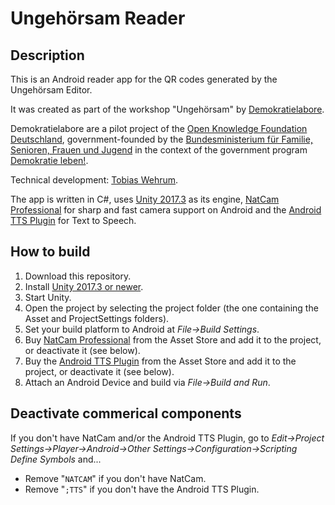 # Ungehörsam Reader

## Description

This is an Android reader app for the QR codes generated by the Ungehörsam Editor.

It was created as part of the workshop "Ungehörsam" by [Demokratielabore](https://demokratielabore.de).

Demokratielabore are a pilot project of the [Open Knowledge Foundation Deutschland](https://okfn.de), government-founded by the [Bundesministerium für Familie, Senioren, Frauen und Jugend](http://www.bmfsfj.de) in the context of the government program [Demokratie leben!](http://www.demokratie-leben.de).

Technical development: [Tobias Wehrum](http://dragonlab.de).

The app is written in C#, uses [Unity 2017.3](https://store.unity.com/download) as its engine, [NatCam Professional](https://assetstore.unity.com/packages/tools/integration/natcam-professional-webcam-api-52154) for sharp and fast camera support on Android and the [Android TTS Plugin](https://www.assetstore.unity3d.com/en/#!/content/21772) for Text to Speech.

## How to build

1. Download this repository.
2. Install [Unity 2017.3 or newer](https://store.unity.com/download).
3. Start Unity.
3. Open the project by selecting the project folder (the one containing the Asset and ProjectSettings folders).
4. Set your build platform to Android at *File->Build Settings*.
5. Buy [NatCam Professional](https://assetstore.unity.com/packages/tools/integration/natcam-professional-webcam-api-52154) from the Asset Store and add it to the project, or deactivate it (see below).
6. Buy the [Android TTS Plugin](https://www.assetstore.unity3d.com/en/#!/content/21772) from the Asset Store and add it to the project, or deactivate it (see below).
7. Attach an Android Device and build via *File->Build and Run*.

## Deactivate commerical components

If you don't have NatCam and/or the Android TTS Plugin, go to *Edit->Project Settings->Player->Android->Other Settings->Configuration->Scripting Define Symbols* and...
* Remove "`NATCAM`" if you don't have NatCam.
* Remove "`;TTS`" if you don't have the Android TTS Plugin.
